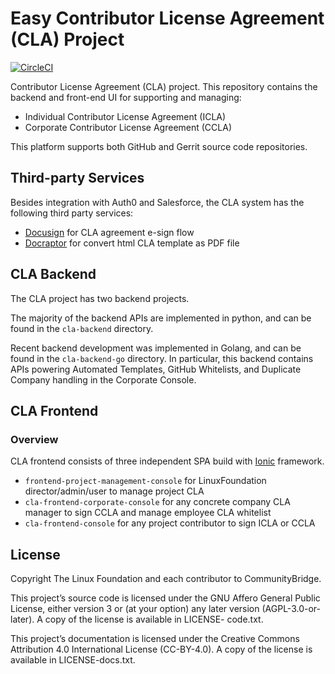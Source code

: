 # Easy Contributor License Agreement (CLA) Project

[![CircleCI](https://circleci.com/gh/communitybridge/easy-cla.svg?style=svg&circle-token=936fbcd340fff1b26453a2f46ffeab48f4fd3be4)](https://circleci.com/gh/communitybridge/easy-cla)

Contributor License Agreement (CLA) project. This repository contains the
backend and front-end UI for supporting and managing:

-   Individual Contributor License Agreement (ICLA)
-   Corporate Contributor License Agreement (CCLA)

This platform supports both GitHub and Gerrit source code repositories.

## Third-party Services

Besides integration with Auth0 and Salesforce, the CLA system has the following third party services:

-   [Docusign](https://www.docusign.com/) for CLA agreement e-sign flow
-   [Docraptor](https://docraptor.com/) for convert html CLA template as PDF file

## CLA Backend

The CLA project has two backend projects.

The majority of the backend APIs are implemented in python, and can be found
in the `cla-backend` directory.

Recent backend development was implemented in Golang, and can be found in the
`cla-backend-go` directory. In particular, this backend contains APIs
powering Automated Templates, GitHub Whitelists, and Duplicate Company
handling in the Corporate Console.

## CLA Frontend

### Overview

CLA frontend consists of three independent SPA build with
[Ionic](https://ionicframework.com/) framework.

-   `frontend-project-management-console` for LinuxFoundation director/admin/user to manage project CLA
-   `cla-frontend-corporate-console` for any concrete company CLA manager to sign CCLA and manage employee CLA whitelist
-   `cla-frontend-console` for any project contributor to sign ICLA or CCLA

## License

Copyright The Linux Foundation and each contributor to CommunityBridge.

This project’s source code is licensed under the GNU Affero General
Public License, either version 3 or (at your option) any later version
(AGPL-3.0-or-later). A copy of the license is available in LICENSE-
code.txt.

This project’s documentation is licensed under the Creative Commons Attribution
4.0 International License (CC-BY-4.0). A copy of the license is available in
LICENSE-docs.txt.

